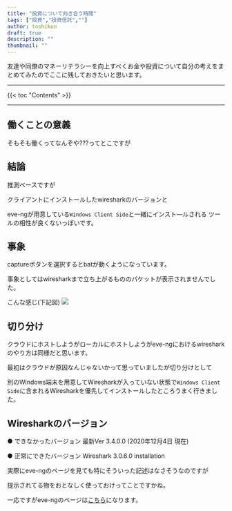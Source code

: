 ```yaml
---
title: "投資について向き合う時間"
tags: ["投資","投資信託",""]
author: toshikun
draft: true
description: ""
thumbnail: ""
---
```


友達や同僚のマネーリテラシーを向上すべくお金や投資について自分の考えをまとめてみたのでここに残しておきたいと思います。

<hr>
{{< toc "Contents" >}}
<hr>

## 働くことの意義

そもそも働くってなんぞや???ってとこですが

## 結論

推測ベースですが

クライアントにインストールしたwiresharkのバージョンと

eve-ngが用意している`Windows Client Side`と一緒にインスト―ルされる
ツールの相性が良くないっぽいです。

## 事象

captureボタンを選択するとbatが動くようになっています。

事象としてはwiresharkまで立ち上がるもののパケットが表示されませんでした。

こんな感じ(下記図)
<img src="https://lh3.googleusercontent.com/qXKZ9b_bGCL2FSE_HTXn7g_sdsr3z6vXqbjUiULAoZiigp3UGQM9_ObAcaz6tuaMDK0C6y5OuSFPfx-VVoaPlC6KG84m9LVZ2wbh0zSSxKPQI-mnaQdQ8AABmrFBt8XNiluyctYg1A=w800" >


## 切り分け
クラウドにホストしようがローカルにホストしようがeve-ngにおけるwiresharkのやり方は同様だと思います。

最初はクラウドが原因なんじゃないかって思っていましたが切り分けとして

別のWindows端末を用意してWiresharkが入っていない状態で`Windows Client Side`に含まれるWiresharkを優先してインストールしたところうまく行きました。

## Wiresharkのバージョン

● できなかったバージョン
  最新Ver 3.4.0.0  (2020年12月4日 現在)


● 正常にできたバージョン
  Wireshark 3.0.6.0  installation

実際にeve-ngのページを見ても特にそういった記述はなさそうなのですが

提示されてる物をおとなしく使っておけってことですかね。

一応ですがeve-ngのページは[こちら](https://www.eve-ng.net/index.php/download/)になります。

